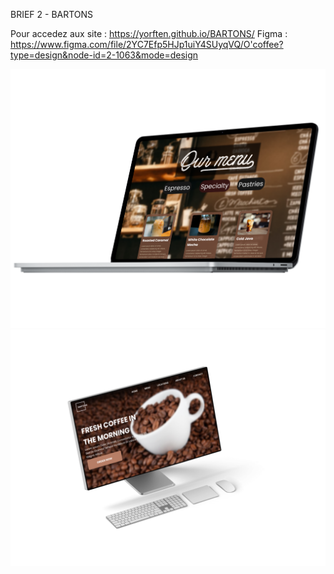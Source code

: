 BRIEF 2 - BARTONS

Pour accedez aux site : https://yorften.github.io/BARTONS/
Figma : https://www.figma.com/file/2YC7Efp5HJp1uiY4SUyqVQ/O'coffee?type=design&node-id=2-1063&mode=design

![](images/SurfaceLaptop.png)
![](images/MonitorXDR.png)

